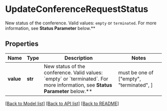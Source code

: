 # UpdateConferenceRequestStatus

New status of the conference. Valid values: `empty` or `terminated`. For more information, see **Status Parameter** below.**
## Properties
Name | Type | Description | Notes
------------ | ------------- | ------------- | -------------
**value** | **str** | New status of the conference. Valid values: &#x60;empty&#x60; or &#x60;terminated&#x60;. For more information, see **Status Parameter** below.** |  must be one of ["empty", "terminated", ]

[[Back to Model list]](../README.md#documentation-for-models) [[Back to API list]](../README.md#documentation-for-api-endpoints) [[Back to README]](../README.md)


